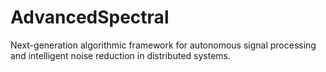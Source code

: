 # AdvancedSpectral
Next-generation algorithmic framework for autonomous signal processing and intelligent noise reduction in distributed systems.
